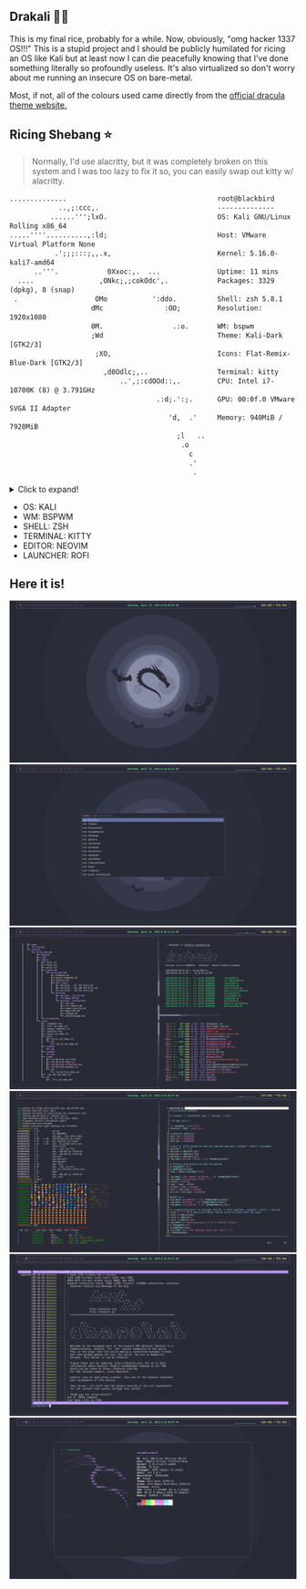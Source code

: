 ## Drakali 🧛🐲
This is my final rice, probably for a while. Now, obviously, "omg hacker 1337 OS!!!" 
This is a stupid project and I should be publicly humilated for ricing an OS like Kali but at least now I can die peacefully knowing that I've done something literally so profoundly useless. It's also virtualized so don't worry about me running an insecure OS on bare-metal. 

Most, if not, all of the colours used came directly from the [official dracula theme website.](https://draculatheme.com/)


## Ricing Shebang ⭐
>Normally, I'd use alacritty, but it was completely broken on this system and I was too lazy to fix it so, you can easily swap out kitty w/ alacritty.

```
..............                                     root@blackbird
            ..,;:ccc,.                             --------------
          ......''';lxO.                           OS: Kali GNU/Linux Rolling x86_64
.....''''..........,:ld;                           Host: VMware Virtual Platform None
           .';;;:::;,,.x,                          Kernel: 5.16.0-kali7-amd64
      ..'''.            0Xxoc:,.  ...              Uptime: 11 mins
  ....                ,ONkc;,;cokOdc',.            Packages: 3329 (dpkg), 8 (snap)
 .                   OMo           ':ddo.          Shell: zsh 5.8.1
                    dMc               :OO;         Resolution: 1920x1080
                    0M.                 .:o.       WM: bspwm
                    ;Wd                            Theme: Kali-Dark [GTK2/3]
                     ;XO,                          Icons: Flat-Remix-Blue-Dark [GTK2/3]
                       ,d0Odlc;,..                 Terminal: kitty
                           ..',;:cdOOd::,.         CPU: Intel i7-10700K (8) @ 3.791GHz
                                    .:d;.':;.      GPU: 00:0f.0 VMware SVGA II Adapter
                                       'd,  .'     Memory: 940MiB / 7920MiB
                                         ;l   ..
                                          .o
                                            c
                                            .'
                                             .
```
<details>
  <summary>Click to expand!</summary>
  
  ## Heading
  1. A numbered
  2. list
     * With some
     * Sub bullets
</details>
            
- OS: KALI</br>
- WM: BSPWM</br>
- SHELL: ZSH</br>
- TERMINAL: KITTY</br> 
- EDITOR: NEOVIM</br>
- LAUNCHER: ROFI</br>

## Here it is!
![alt text](/screenshots/bare.png)
![alt text](/screenshots/rofi.png)
![alt text](/screenshots/ad.png)
![alt text](/screenshots/binexp.png)
![alt text](/screenshots/irc.png)
![alt text](/screenshots/neofetch.png)

